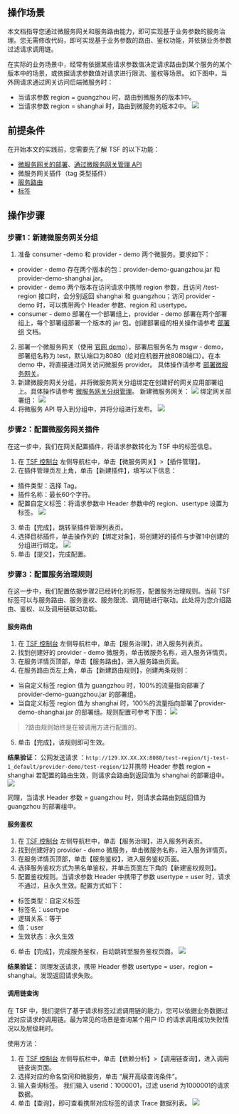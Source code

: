 ## 操作场景
本文档指导您通过微服务网关和服务路由能力，即可实现基于业务参数的服务治理。您无需修改代码，即可实现基于业务参数的路由、鉴权功能，并依据业务参数过滤请求调用链。

在实际的业务场景中，经常有依据某些请求参数值决定请求路由到某个服务的某个版本中的场景，或依据请求参数值对请求进行限流、鉴权等场景。
如下图中，当外网请求通过网关访问后端微服务时：
- 当请求参数 region = guangzhou 时，路由到微服务的版本1中。
- 当请求参数 region = shanghai 时，路由到微服务的版本2中。
![](https://main.qcloudimg.com/raw/2d5e46b82d923df94ec62a2decea9c25.png)


## 前提条件
在开始本文的实践前，您需要先了解 TSF 的以下功能：
- [微服务网关的部署](https://cloud.tencent.com/document/product/649/40200)、[通过微服务网关管理 API](https://cloud.tencent.com/document/product/649/40198)
- 微服务网关插件（tag 类型插件）
- [服务路由](https://cloud.tencent.com/document/product/649/18860)
- [标签](https://cloud.tencent.com/document/product/649/34136)



## 操作步骤
### 步骤1：新建微服务网关分组
1. 准备 consumer -demo 和 provider - demo 两个微服务。要求如下：
 - provider - demo 存在两个版本的包：provider-demo-guangzhou.jar 和 provider-demo-shanghai.jar。
 - provider - demo 两个版本在访问请求中携带 region 参数，且访问 /test-region 接口时，会分别返回 shanghai 和 guangzhou；访问 provider - demo 时，可以携带两个 Header 参数、region 和 usertype。
 - consumer - demo 部署在一个部署组上，provider - demo 部署在两个部署组上，每个部署组部署一个版本的 jar 包。创建部署组的相关操作请参考 [部署组](https://cloud.tencent.com/document/product/649/16932) 文档。
2. 部署一个微服务网关（使用 [官网 demo](https://alon-deployment-gz-1257356411.cos.ap-guangzhou.myqcloud.com/tsf-demo-simple-1.16.0.zip?_ga=1.242460866.1327193822.1555260342)），部署后服务名为 msgw - demo，部署组名称为 test，默认端口为8080（给对应机器开放8080端口）。在本 demo 中，将直接通过网关访问微服务 provider。
具体操作请参考 [部署微服务网关](https://cloud.tencent.com/document/product/649/40200)。
3. 新建微服务网关分组，并将微服务网关分组绑定在创建好的网关应用部署组上。具体操作请参考 [微服务网关分组管理](https://cloud.tencent.com/document/product/649/40198)。
新建微服务网关：
  ![](https://main.qcloudimg.com/raw/a468c9ad77793f59dbdd40028d008720.png)
绑定网关部署组：
  ![](https://main.qcloudimg.com/raw/b65d1a74c37754856446eb2ece864112.png)
4. 将微服务 API 导入到分组中，并将分组进行发布。
  ![](https://main.qcloudimg.com/raw/b443bbdfbc3ac80d681b92676c331a5c.png)


### 步骤2：配置微服务网关插件
在这一步中，我们在网关配置插件，将请求参数转化为 TSF 中的标签信息。

1. 在 [TSF 控制台](https://console.cloud.tencent.com/tsf) 左侧导航栏中，单击【微服务网关】>【插件管理】。
2. 在插件管理页左上角，单击【新建插件】，填写以下信息：
 - 插件类型：选择 Tag。
 - 插件名称：最长60个字符。
 - 配置自定义标签：将请求参数中 Header 参数中的 region、usertype 设置为标签。
  ![](https://main.qcloudimg.com/raw/efd1ef0237354bf760e1cb3e2e3ea59f.png)
3. 单击【完成】，跳转至插件管理列表页。
4. 选择目标插件，单击操作列的【绑定对象】，将创建好的插件与步骤1中创建的分组进行绑定。
  ![](https://main.qcloudimg.com/raw/341513f05ed09497471251a59ad81bbf.png)
5. 单击【提交】，完成配置。



### 步骤3：配置服务治理规则

在这一步中，我们配置依据步骤2已经转化的标签，配置服务治理规则。当前 TSF 标签可以与服务路由、服务鉴权、服务限流、调用链进行联动。此处将为您介绍路由、鉴权、以及调用链联动功能。

#### 服务路由
1. 在 [TSF 控制台](https://console.cloud.tencent.com/tsf) 左侧导航栏中，单击【服务治理】，进入服务列表页。
2. 找到创建好的 provider - demo 微服务，单击微服务名称，进入服务详情页。
3. 在服务详情页顶部，单击【服务路由】，进入服务路由页面。
4. 在服务路由页左上角，单击【新建路由规则】，创建两条规则：
 - 当自定义标签 region 值为 guangzhou 时，100%的流量指向部署了 provider-demo-guangzhou.jar 的部署组。
 - 当自定义标签 region 值为 shanghai 时，100%的流量指向部署了provider-demo-shanghai.jar 的部署组。规则配置可参考下图：
  ![](https://main.qcloudimg.com/raw/96b4c14e076b79f46b6b6f1ba529bb02.png)
>?路由规则始终是在被调用方进行配置的。
5. 单击【完成】，该规则即可生效。

**结果验证：**
公网发送请求 ：`http://129.XX.XX.XX:8080/test-region/tj-test-1_default/provider-demo/test-region/12`并携带 Header 参数 region = shanghai
若配置的路由生效，则请求会路由到返回值为 shanghai 的部署组中。
![](https://main.qcloudimg.com/raw/91f295bd7d919cf5744ca5646ff72d45.png)

同理，当请求 Header 参数 = guangzhou 时，则请求会路由到返回值为 guangzhou 的部署组中。



#### 服务鉴权
1. 在 [TSF 控制台](https://console.cloud.tencent.com/tsf) 左侧导航栏中，单击【服务治理】，进入服务列表页。
2. 找到创建好的 provider - demo 微服务，单击微服务名称，进入服务详情页。
3. 在服务详情页顶部，单击【服务鉴权】，进入服务鉴权页面。
4. 选择服务鉴权方式为黑名单鉴权，并单击页面左下角的【新建鉴权规则】。
5. 配置鉴权规则。当请求参数 Header 中携带了参数 usertype = user 时，请求不通过，且永久生效。配置方式如下：
 - 标签类型：自定义标签
 - 标签名：usertype
 - 逻辑关系：等于
 - 值：user
 - 生效状态：永久生效
6. 单击【完成】，完成服务鉴权，自动跳转至服务鉴权页面。
  ![](https://main.qcloudimg.com/raw/10f32baae920b779a77017d5b53c4a05.png)

**结果验证：**
同理发送请求，携带 Header 参数 usertype = user，region = shanghai。发现返回请求失败。



#### 调用链查询
在 TSF 中，我们提供了基于请求标签过滤调用链的能力，您可以依据业务数据过滤对应请求的调用链。最为常见的场景是查询某个用户 ID 的请求调用成功失败情况以及层级耗时。

使用方法：
1. 在 [TSF 控制台](https://console.cloud.tencent.com/tsf) 左侧导航栏中，单击【依赖分析】>【调用链查询】，进入调用链查询页面。
2. 选择对应的命名空间和微服务，单击 “展开高级查询条件”。
3. 输入查询标签。
我们输入 userid：1000001，过滤 userid 为1000001的请求数据。
4. 单击【查询】，即可查看携带对应标签的请求 Trace 数据列表。
![](https://main.qcloudimg.com/raw/d1ed521520b21b2a1d27b84ee54e6539.png)

